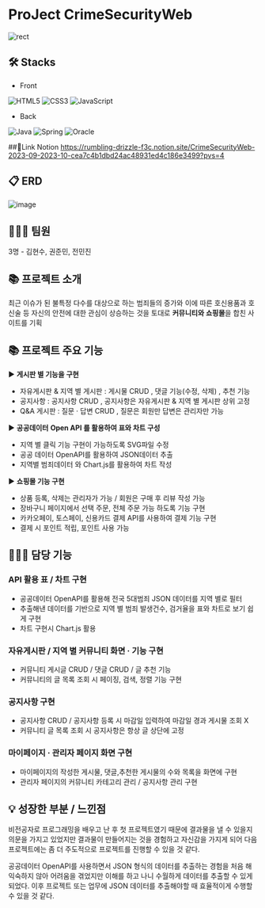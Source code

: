 # ProJect CrimeSecurityWeb
![rect](https://capsule-render.vercel.app/api?type=rect&color=gradient&text=%20%20CSW%20%20&fontAlign=30&fontSize=30&textBg=true&desc=Crime%20Security%20Web&descAlign=60&descAlignY=50)

## 🛠 Stacks

- Front
  
![HTML5](https://img.shields.io/badge/html5-E34F26?style=for-the-badge&logo=html5&logoColor=white)
![CSS3](https://img.shields.io/badge/CSS3-1572B6?style=for-the-badge&logo=CSS3&logoColor=white)
![JavaScript](https://img.shields.io/badge/JavaScript-F7DF1E?style=for-the-badge&logo=JavaScript&logoColor=white)

- Back
  
![Java](https://img.shields.io/badge/Java-007396.svg?&style=for-the-badge&logo=Java&logoColor=white)
![Spring](https://img.shields.io/badge/Spring-6DB33F.svg?&style=for-the-badge&logo=Spring&logoColor=white)
![Oracle](https://img.shields.io/badge/Oracle-F80000.svg?&style=for-the-badge&logo=Oracle&logoColor=white)

##🔗Link
Notion
https://rumbling-drizzle-f3c.notion.site/CrimeSecurityWeb-2023-09-2023-10-cea7c4b1dbd24ac48931ed4c186e3499?pvs=4

## 📋 ERD
![image](https://github.com/kimm9803/CrimeSecurityWeb/assets/118273341/5207ae9d-f140-4db7-998e-09dba0ffb2ea)


## 👨‍👦‍👦 팀원
3명 - 김현수, 권준민, 전민진

## 📚 프로젝트 소개
최근 이슈가 된 불특정 다수를 대상으로 하는 범죄들의 증가와 이에 따른 호신용품과 호신술 등 자신의 안전에 대한 관심이 상승하는 것을 토대로 **커뮤니티와 쇼핑몰**을 합친 사이트를 기획

## 📚 프로젝트 주요 기능


▶ **게시판 별 기능을 구현**

- 자유게시판 & 지역 별 게시판 : 게시물 CRUD , 댓글 기능(수정, 삭제) , 추천 기능
- 공지사항 : 공지사항 CRUD , 공지사항은 자유게시판 & 지역 별 게시판 상위 고정
- Q&A 게시판 : 질문 · 답변 CRUD , 질문은 회원만 답변은 관리자만 가능

▶ **공공데이터** **Open API 를 활용하여 표와 차트 구성**

- 지역 별 클릭 기능 구현이 가능하도록 SVG파일 수정
- 공공 데이터 OpenAPI를 활용하여 JSON데이터 추출
- 지역별 범죄데이터 와 Chart.js를 활용하여 차트 작성

▶ **쇼핑몰 기능 구현**

- 상품 등록, 삭제는 관리자가 가능 / 회원은 구매 후 리뷰 작성 가능
- 장바구니 페이지에서 선택 주문, 전체 주문 가능 하도록 기능 구현
- 카카오페이, 토스페이, 신용카드 결제 API를 사용하여 결제 기능 구현
- 결제 시 포인트 적립, 포인트 사용 가능

## 👨‍👦‍👦 담당 기능

### **API 활용 표 / 차트 구현**

- 공공데이터 OpenAPI를 활용해 전국 5대범죄 JSON 데이터를 지역 별로 필터
- 추출해낸 데이터를 기반으로 지역 별 범죄 발생건수, 검거율을 표와 차트로 보기 쉽게 구현
- 차트 구현시 Chart.js 활용

### 자유게시판 / 지역 별 커뮤니티 화면 · 기능 구현

- 커뮤니티 게시글 CRUD / 댓글 CRUD / 글 추천 기능
- 커뮤니티의 글 목록 조회 시 페이징, 검색, 정렬 기능 구현

### 공지사항 구현

- 공지사항 CRUD / 공지사항 등록 시 마감일 입력하여 마감일 경과 게시물 조회 X
- 커뮤니티 글 목록 조회 시 공지사항은 항상 글 상단에 고정

### 마이페이지 · 관리자 페이지 화면 구현

- 마이페이지의 작성한 게시물, 댓글,추천한 게시물의 수와 목록을 화면에 구현
- 관리자 페이지의 커뮤니티 카테고리 관리 / 공지사항 관리 구현

## 💡 성장한 부분 / 느낀점

 비전공자로 프로그래밍을 배우고 난 후 첫 프로젝트였기 때문에 결과물을 낼 수 있을지 의문을 가지고 있었지만 결과물이 만들어지는 것을 경험하고 자신감을 가지게 되어 다음 프로젝트에는 좀 더 주도적으로 프로젝트를 진행할 수 있을 것 같다.

 공공데이터 OpenAPI를 사용하면서 JSON 형식의 데이터를 추출하는 경험을 처음 해 익숙하지 않아 어려움을 겪었지만 이해를 하고 나니 수월하게 데이터를 추출할 수 있게 되었다.
이후 프로젝트 또는 업무에 JSON 데이터를 추출해야할 때 효율적이게 수행할 수 있을 것 같다.
